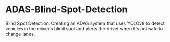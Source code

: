 # ADAS-Blind-Spot-Detection
Blind Spot Detection: Creating an ADAS system that uses YOLOv8 to detect vehicles in the driver's blind spot and alerts the driver when it's not safe to change lanes.

